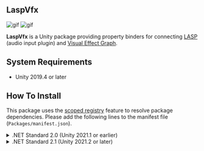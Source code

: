 LaspVfx
-------

![gif](https://i.imgur.com/KIwkpcI.gif)
![gif](https://i.imgur.com/Nrb1XGw.gif)

**LaspVfx** is a Unity package providing property binders for connecting [LASP]
(audio input plugin) and [Visual Effect Graph].

[LASP]: https://github.com/keijiro/Lasp
[Visual Effect Graph]: https://unity.com/visual-effect-graph

System Requirements
-------------------

- Unity 2019.4 or later

How To Install
--------------

This package uses the [scoped registry] feature to resolve package
dependencies. Please add the following lines to the manifest file
(`Packages/manifest.json`).

[scoped registry]: https://docs.unity3d.com/Manual/upm-scoped.html

<details>
<summary>.NET Standard 2.0 (Unity 2021.1 or earlier)</summary>

To the `scopedRegistries` section:

```
{
  "name": "Unity NuGet",
  "url": "https://unitynuget-registry.azurewebsites.net",
  "scopes": [ "org.nuget" ]
},
{
  "name": "Keijiro",
  "url": "https://registry.npmjs.com",
  "scopes": [ "jp.keijiro" ]
}
```

To the `dependencies` section:

```
"org.nuget.system.memory": "4.5.3",
"jp.keijiro.laspvfx": "1.0.2"
```

After the changes, the manifest file should look like:

```
{
  "scopedRegistries": [
    {
      "name": "Unity NuGet",
      "url": "https://unitynuget-registry.azurewebsites.net",
      "scopes": [ "org.nuget" ]
    },
    {
      "name": "Keijiro",
      "url": "https://registry.npmjs.com",
      "scopes": [ "jp.keijiro" ]
    }
  ],
  "dependencies": {
    "org.nuget.system.memory": "4.5.3",
    "jp.keijiro.laspvfx": "1.0.2",
    ...
```
</details>

<details>
<summary>.NET Standard 2.1 (Unity 2021.2 or later)</summary>

To the `scopedRegistries` section:

```
{
  "name": "Keijiro",
  "url": "https://registry.npmjs.com",
  "scopes": [ "jp.keijiro" ]
}
```

To the `dependencies` section:

```
"jp.keijiro.laspvfx": "1.0.2"
```

After the changes, the manifest file should look like:

```
{
  "scopedRegistries": [
    {
      "name": "Keijiro",
      "url": "https://registry.npmjs.com",
      "scopes": [ "jp.keijiro" ]
    }
  ],
  "dependencies": {
    "jp.keijiro.laspvfx": "1.0.2",
    ...
```
</details>
